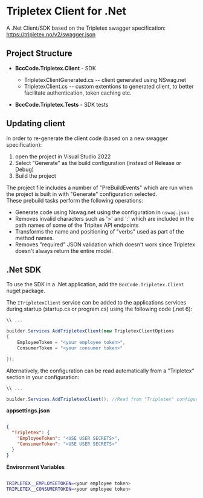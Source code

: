 # Tripletex Client for .Net

A .Net Client/SDK based on the Tripletex swagger specification: https://tripletex.no/v2/swagger.json

## Project Structure

* **BccCode.Tripletex.Client** - SDK
    - TripletexClientGenerated.cs -- client generated using NSwag.net
	- TripletexClient.cs -- custom extentions to generated client, to better facilitate authentication, token caching etc.

* **BccCode.Tripletex.Tests** - SDK tests


## Updating client 
In order to re-generate the client code (based on a new swagger specification):
1. open the project in Visual Studio 2022
2. Select "Generate" as the build configuration (instead of Release or Debug)
3. Build the project

The project file includes a number of "PreBuildEvents" which are run when the project is built in with "Generate" configuration selected.   
These prebuild tasks perform the following operations:
* Generate code using Nswag.net using the configuration in `nswag.json`
* Removes invalid characters such as '>' and ':' which are included in the path names of some of the Tripltex API endpoints
* Transforms the name and positioning of "verbs" used as part of the method names.
* Removes "required" JSON validation which doesn't work since Tripletex doesn't always return the entire model.

## .Net SDK

To use the SDK in a .Net application, add the `BccCode.Tripletex.Client` nuget package.

The `ITripletexClient` service can be added to the applications services during startup (startup.cs or program.cs) using the following code (.net 6):

```csharp
\\ ...

builder.Services.AddTripletexClient(new TripletexClientOptions
{
    EmployeeToken = "<your employee token>",
    ConsumerToken = "<your consumer token>"

});

```

Alternatively, the configuration can be read automatically from a "Tripletex" section in your configuration:

```csharp
\\ ...

builder.Services.AddTripletexClient(); //Read from "Tripletex" configuration section:

```

**appsettings.json**
```json

{
  "Tripletex": {
    "EmployeeToken": "<USE USER SECRETS>",
    "ConsumerToken": "<USE USER SECRETS>"
  }
}
```

**Environment Variables**
```bash

TRIPLETEX__EMPLOYEETOKEN=<your employee token>
TRIPLETEX__CONSUMERTOKEN=<your employee token>


```






